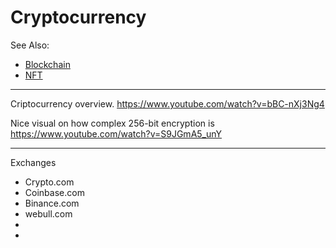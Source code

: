 # Cryptocurrency

See Also:
 
- [Blockchain](Blockchain.md)
- [NFT](NFT.md)

---

Criptocurrency overview.
https://www.youtube.com/watch?v=bBC-nXj3Ng4

Nice visual on how complex 256-bit encryption is
https://www.youtube.com/watch?v=S9JGmA5_unY

---

Exchanges

- Crypto.com
- Coinbase.com
- Binance.com
- webull.com
- 
- 
